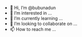 - 👋 Hi, I’m @bubunadun
- 👀 I’m interested in ...
- 🌱 I’m currently learning ...
- 💞️ I’m looking to collaborate on ...
- 📫 How to reach me ...

<!---
bubunadun/bubunadun is a ✨ special ✨ repository because its `README.md` (this file) appears on your GitHub profile.
You can click the Preview link to take a look at your changes.
--->
